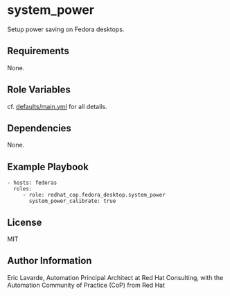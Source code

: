 system\_power
============

Setup power saving on Fedora desktops.

Requirements
------------

None.

Role Variables
--------------

cf. [defaults/main.yml](defaults/main.yml) for all details.

Dependencies
------------

None.

Example Playbook
----------------

    - hosts: fedoras
      roles:
         - role: redhat_cop.fedora_desktop.system_power
           system_power_calibrate: true

License
-------

MIT

Author Information
------------------

Eric Lavarde, Automation Principal Architect at Red Hat Consulting,
with the Automation Community of Practice (CoP) from Red Hat
